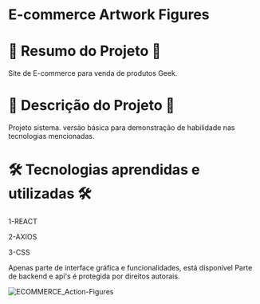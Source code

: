 # E-commerce Artwork Figures


# 📄 Resumo do Projeto 📄
Site de E-commerce para venda de produtos Geek.
# 📖 Descrição do Projeto 📖 

Projeto sistema. versão básica para demonstração de habilidade nas tecnologias mencionadas.

# 🛠️ Tecnologias aprendidas e utilizadas 🛠️

1-REACT

2-AXIOS

3-CSS

Apenas parte de interface gráfica e funcionalidades, está disponível
Parte de backend e api's é protegida por direitos autorais.

![ECOMMERCE_Action-Figures](https://user-images.githubusercontent.com/85304089/189925714-807191ad-43e2-4e0c-8317-0218f73c26fc.png)
